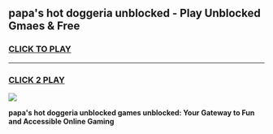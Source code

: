
## papa's hot doggeria unblocked - Play Unblocked Gmaes & Free
<h3>
<a href="https://news.freeplayer.one?title=papa's_hot_doggeria_unblocked&ref=16F">CLICK TO PLAY</a></h3>
<hr>

<h3>
<a href="https://news.freeplayer.one?title=papa's_hot_doggeria_unblocked&ref=16F">CLICK 2 PLAY</a>
  
</h3>

<a href="https://news.freeplayer.one?title=papa's_hot_doggeria_unblocked&ref=16F/"><img src="https://clearcache.store/games.png"></a>


**papa's hot doggeria unblocked games unblocked: Your Gateway to Fun and Accessible Online Gaming**
